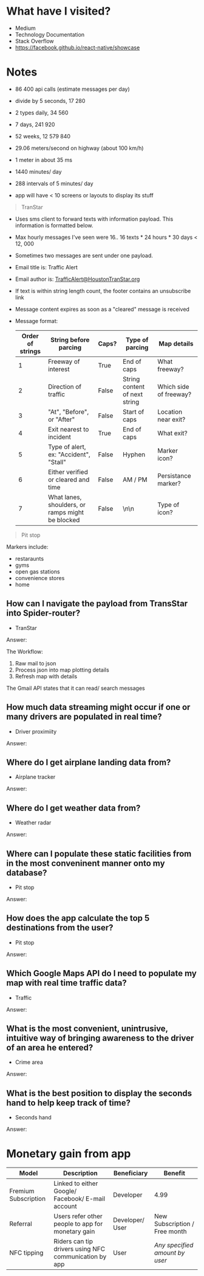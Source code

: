 # What have I visited?

- Medium
- Technology Documentation
- Stack Overflow
- https://facebook.github.io/react-native/showcase

# Notes

- 86 400 api calls (estimate messages per day)
- divide by 5 seconds, 17 280
- 2 types daily, 34 560
- 7 days, 241 920
- 52 weeks, 12 579 840

- 29.06 meters/second on highway (about 100 km/h)
- 1 meter in about 35 ms

- 1440 minutes/ day
- 288 intervals of 5 minutes/ day

- app will have < 10 screens or layouts to display its stuff

> TranStar

- Uses sms client to forward texts with information payload. This information is formatted below.
- Max hourly messages I've seen were 16.. 16 texts \* 24 hours \* 30 days < 12, 000
- Sometimes two messages are sent under one payload.
- Email title is: Traffic Alert
- Email author is: TrafficAlert@HoustonTranStar.org
- If text is within string length count, the footer contains an unsubscribe link
- Message content expires as soon as a "cleared" message is received
- Message format:

  | Order of strings | String before parcing                            | Caps? | Type of parcing               | Map details            |
  | ---------------- | ------------------------------------------------ | ----- | ----------------------------- | ---------------------- |
  | 1                | Freeway of interest                              | True  | End of caps                   | What freeway?          |
  | 2                | Direction of traffic                             | False | String content of next string | Which side of freeway? |
  | 3                | "At", "Before", or "After"                       | False | Start of caps                 | Location near exit?    |
  | 4                | Exit nearest to incident                         | True  | End of caps                   | What exit?             |
  | 5                | Type of alert, ex: "Accident", "Stall"           | False | Hyphen                        | Marker icon?           |
  | 6                | Either verified or cleared and time              | False | AM / PM                       | Persistance marker?    |
  | 7                | What lanes, shoulders, or ramps might be blocked | False | \n\n                          | Type of icon?          |

> Pit stop

Markers include:

- restaraunts
- gyms
- open gas stations
- convenience stores
- home

## How can I navigate the payload from TransStar into Spider-router?

- TranStar

Answer:

The Workflow:

1. Raw mail to json
2. Process json into map plotting details
3. Refresh map with details

The Gmail API states that it can read/ search messages

## How much data streaming might occur if one or many drivers are populated in real time?

- Driver proximiity

Answer:

## Where do I get airplane landing data from?

- Airplane tracker

Answer:

## Where do I get weather data from?

- Weather radar

Answer:

## Where can I populate these static facilities from in the most conveninent manner onto my database?

- Pit stop

Answer:

## How does the app calculate the top 5 destinations from the user?

- Pit stop

Answer:

## Which Google Maps API do I need to populate my map with real time traffic data?

- Traffic

Answer:

## What is the most convenient, unintrusive, intuitive way of bringing awareness to the driver of an area he entered?

- Crime area

Answer:

## What is the best position to display the seconds hand to help keep track of time?

- Seconds hand

Answer:

# Monetary gain from app

| Model                | Description                                           | Beneficiary     | Benefit                        |
| -------------------- | ----------------------------------------------------- | --------------- | ------------------------------ |
| Fremium Subscription | Linked to either Google/ Facebook/ E-mail account     | Developer       | 4.99                           |
| Referral             | Users refer other people to app for monetary gain     | Developer/ User | New Subscription / Free month  |
| NFC tipping          | Riders can tip drivers using NFC communication by app | User            | _Any specified amount by user_ |
